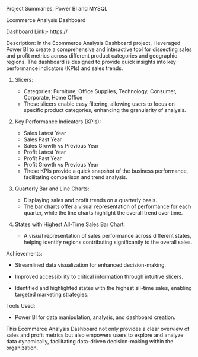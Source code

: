 Project Summaries. Power BI and MYSQL 

Ecommerce Analysis Dashboard

Dashboard Link:- https://

Description:
In the Ecommerce Analysis Dashboard project, I leveraged Power BI to create a comprehensive and interactive tool for dissecting sales and profit metrics across different product categories and geographic regions. The dashboard is designed to provide quick insights into key performance indicators (KPIs) and sales trends.

1. Slicers:
   - Categories: Furniture, Office Supplies, Technology, Consumer, Corporate, Home Office
   - These slicers enable easy filtering, allowing users to focus on specific product categories, enhancing the granularity of analysis.

2. Key Performance Indicators (KPIs):
   - Sales Latest Year
   - Sales Past Year
   - Sales Growth vs Previous Year
   - Profit Latest Year
   - Profit Past Year
   - Profit Growth vs Previous Year
   - These KPIs provide a quick snapshot of the business performance, facilitating comparison and trend analysis.

3. Quarterly Bar and Line Charts:
   - Displaying sales and profit trends on a quarterly basis.
   - The bar charts offer a visual representation of performance for each quarter, while the line charts highlight the overall trend over time.

4. States with Highest All-Time Sales Bar Chart:
   - A visual representation of sales performance across different states, helping identify regions contributing significantly to the overall sales.

Achievements:
- Streamlined data visualization for enhanced decision-making.
- Improved accessibility to critical information through intuitive slicers.

  
- Identified and highlighted states with the highest all-time sales, enabling targeted marketing strategies.

Tools Used:
- Power BI for data manipulation, analysis, and dashboard creation.

This Ecommerce Analysis Dashboard not only provides a clear overview of sales and profit metrics but also empowers users to explore and analyze data dynamically, facilitating data-driven decision-making within the organization.

